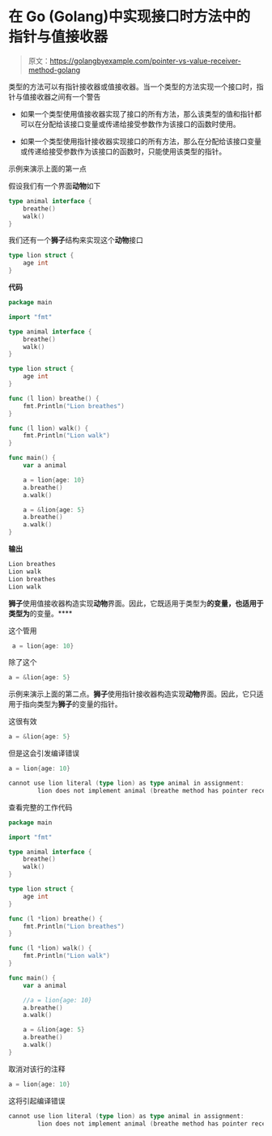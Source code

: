 # 在 Go (Golang)中实现接口时方法中的指针与值接收器

> 原文：<https://golangbyexample.com/pointer-vs-value-receiver-method-golang>

类型的方法可以有指针接收器或值接收器。当一个类型的方法实现一个接口时，指针与值接收器之间有一个警告

*   如果一个类型使用值接收器实现了接口的所有方法，那么该类型的值和指针都可以在分配给该接口变量或传递给接受参数作为该接口的函数时使用。

*   如果一个类型使用指针接收器实现接口的所有方法，那么在分配给该接口变量或传递给接受参数作为该接口的函数时，只能使用该类型的指针。

示例来演示上面的第一点

假设我们有一个界面**动物**如下

```go
type animal interface {
    breathe()
    walk()
}
```

我们还有一个**狮子**结构来实现这个**动物**接口

```go
type lion struct {
    age int
}
```

**代码**

```go
package main

import "fmt"

type animal interface {
    breathe()
    walk()
}

type lion struct {
    age int
}

func (l lion) breathe() {
    fmt.Println("Lion breathes")
}

func (l lion) walk() {
    fmt.Println("Lion walk")
}

func main() {
    var a animal

    a = lion{age: 10}
    a.breathe()
    a.walk()

    a = &lion{age: 5}
    a.breathe()
    a.walk()
}
```

**输出**

```go
Lion breathes
Lion walk
Lion breathes
Lion walk
```

**狮子**使用值接收器构造实现**动物**界面。因此，它既适用于类型为**的变量，也适用于类型为**的变量。****

这个管用

```go
 a = lion{age: 10}
```

除了这个

```go
a = &lion{age: 5}
```

示例来演示上面的第二点。**狮子**使用指针接收器构造实现**动物**界面。因此，它只适用于指向类型为**狮子**的变量的指针。

这很有效

```go
a = &lion{age: 5}
```

但是这会引发编译错误

```go
a = lion{age: 10}
```

```go
cannot use lion literal (type lion) as type animal in assignment:
        lion does not implement animal (breathe method has pointer receiver)
```

查看完整的工作代码

```go
package main

import "fmt"

type animal interface {
	breathe()
	walk()
}

type lion struct {
	age int
}

func (l *lion) breathe() {
	fmt.Println("Lion breathes")
}

func (l *lion) walk() {
	fmt.Println("Lion walk")
}

func main() {
	var a animal

	//a = lion{age: 10}
	a.breathe()
	a.walk()

	a = &lion{age: 5}
	a.breathe()
	a.walk()
}
```

取消对该行的注释

```go
a = lion{age: 10}
```

这将引起编译错误

```go
cannot use lion literal (type lion) as type animal in assignment:
        lion does not implement animal (breathe method has pointer receiver)
```